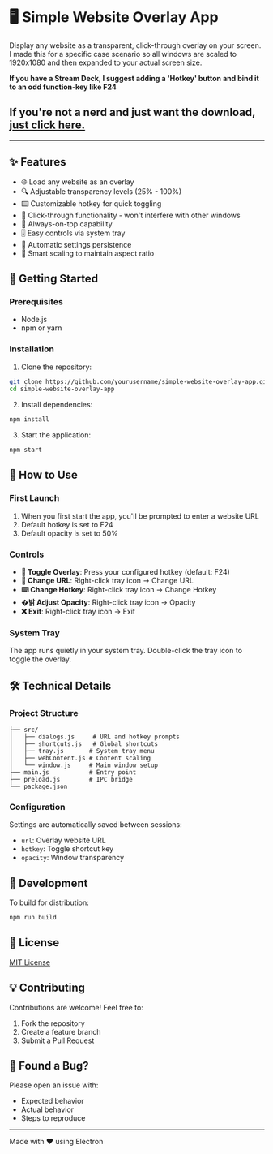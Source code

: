 # 🖥️ Simple Website Overlay App

Display any website as a transparent, click-through overlay on your screen. I made this for a specific case scenario so all windows are scaled to 1920x1080 and then expanded to your actual screen size.

**If you have a Stream Deck, I suggest adding a 'Hotkey' button and bind it to an odd function-key like F24**

## If you're not a nerd and just want the download, [just click here.](https://github.com/mopoIo/Simple-Website-Overlay-App/releases/tag/1.0.0)

---

## ✨ Features

- 🌐 Load any website as an overlay
- 🔍 Adjustable transparency levels (25% - 100%)
- ⌨️ Customizable hotkey for quick toggling
- 🎯 Click-through functionality - won't interfere with other windows
- 📌 Always-on-top capability
- 🎚️ Easy controls via system tray
- 💾 Automatic settings persistence
- 📐 Smart scaling to maintain aspect ratio

## 🚀 Getting Started

### Prerequisites

- Node.js
- npm or yarn

### Installation

1. Clone the repository:
```bash
git clone https://github.com/yourusername/simple-website-overlay-app.git
cd simple-website-overlay-app
```

2. Install dependencies:
```bash
npm install
```

3. Start the application:
```bash
npm start
```

## 📖 How to Use

### First Launch
1. When you first start the app, you'll be prompted to enter a website URL
2. Default hotkey is set to F24
3. Default opacity is set to 50%

### Controls
- **🔄 Toggle Overlay**: Press your configured hotkey (default: F24)
- **🔗 Change URL**: Right-click tray icon → Change URL
- **⌨️ Change Hotkey**: Right-click tray icon → Change Hotkey
- **�밝 Adjust Opacity**: Right-click tray icon → Opacity
- **❌ Exit**: Right-click tray icon → Exit

### System Tray
The app runs quietly in your system tray. Double-click the tray icon to toggle the overlay.

## 🛠️ Technical Details

### Project Structure
```
├── src/
│   ├── dialogs.js     # URL and hotkey prompts
│   ├── shortcuts.js   # Global shortcuts
│   ├── tray.js       # System tray menu
│   ├── webContent.js # Content scaling
│   └── window.js     # Main window setup
├── main.js           # Entry point
├── preload.js        # IPC bridge
└── package.json
```

### Configuration
Settings are automatically saved between sessions:
- `url`: Overlay website URL
- `hotkey`: Toggle shortcut key
- `opacity`: Window transparency

## 🔧 Development

To build for distribution:
```bash
npm run build
```

## 📝 License

[MIT License](LICENSE)

## 💡 Contributing

Contributions are welcome! Feel free to:
1. Fork the repository
2. Create a feature branch
3. Submit a Pull Request

## 🐛 Found a Bug?

Please open an issue with:
- Expected behavior
- Actual behavior
- Steps to reproduce

---

Made with ❤️ using Electron
